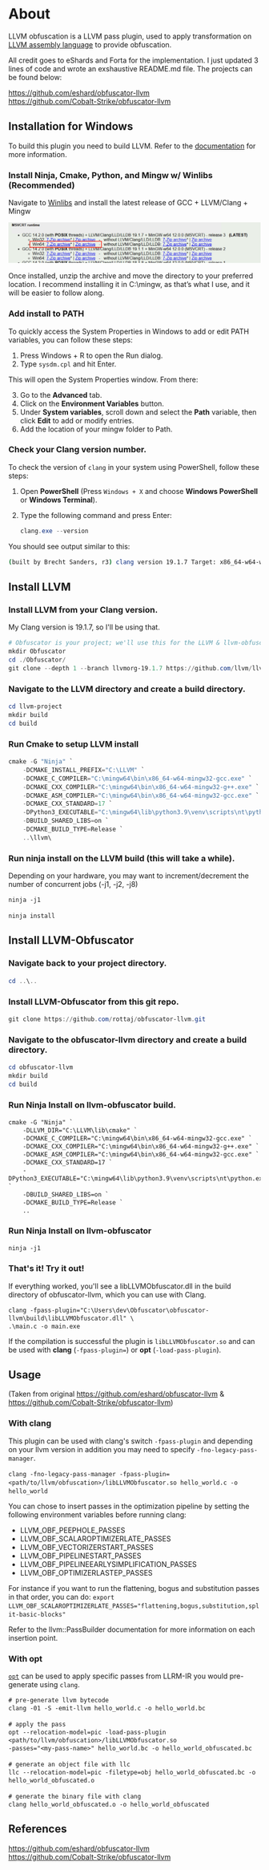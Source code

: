 # About

LLVM obfuscation is a LLVM pass plugin, used to apply transformation on [LLVM assembly language](https://llvm.org/docs/LangRef.html) to provide obfuscation.

All credit goes to eShards and Forta for the implementation. I just updated 3 lines of code and wrote an exshaustive README.md file. The projects can be found below: <br>

https://github.com/eshard/obfuscator-llvm <br>
https://github.com/Cobalt-Strike/obfuscator-llvm

## Installation for Windows

To build this plugin you need to build LLVM. Refer to the [documentation](https://llvm.org/docs/CMake.html) for more information. 

### Install Ninja, Cmake, Python, and Mingw w/ Winlibs (Recommended)
Navigate to [Winlibs](https://winlibs.com) and install the latest release of GCC + LLVM/Clang + Mingw <br>

![winlibs](assets/winlibs-install.png)

Once installed, unzip the archive and move the directory to your preferred location. I recommend installing it in C:\mingw, as that’s what I use, and it will be easier to follow along.

### Add install to PATH

To quickly access the System Properties in Windows to add or edit PATH variables, you can follow these steps:

1. Press Windows + R to open the Run dialog.
2. Type `sysdm.cpl` and hit Enter.

This will open the System Properties window. From there:

3. Go to the **Advanced** tab.
4. Click on the **Environment Variables** button.
5. Under **System variables**, scroll down and select the **Path** variable, then click **Edit** to add or modify entries.
6. Add the location of your mingw folder to Path.

### Check your Clang version number.
To check the version of `clang` in your system using PowerShell, follow these steps:

1. Open **PowerShell** (Press `Windows + X` and choose **Windows PowerShell** or **Windows Terminal**).
2. Type the following command and press Enter:

    ```powershell
    clang.exe --version
    ```

You should see output similar to this:
```bash
(built by Brecht Sanders, r3) clang version 19.1.7 Target: x86_64-w64-windows-gnu Thread model: posix InstalledDir: C:/mingw64/bin PS C:\Users\dev>
```

## Install LLVM
### Install LLVM from your Clang version.
My Clang version is 19.1.7, so I'll be using that.
```powershell
# Obfuscator is your project; we'll use this for the LLVM & llvm-obfuscator directoreis.
mkdir Obfuscator 
cd ./Obfuscator/
git clone --depth 1 --branch llvmorg-19.1.7 https://github.com/llvm/llvm-project.git
```

### Navigate to the LLVM directory and create a build directory.
```powershell
cd llvm-project
mkdir build
cd build
```

### Run Cmake to setup LLVM install
```powershell
cmake -G "Ninja" `
    -DCMAKE_INSTALL_PREFIX="C:\LLVM" `
    -DCMAKE_C_COMPILER="C:\mingw64\bin\x86_64-w64-mingw32-gcc.exe" `
    -DCMAKE_CXX_COMPILER="C:\mingw64\bin\x86_64-w64-mingw32-g++.exe" `
    -DCMAKE_ASM_COMPILER="C:\mingw64\bin\x86_64-w64-mingw32-gcc.exe" `
    -DCMAKE_CXX_STANDARD=17 `
    -DPython3_EXECUTABLE="C:\mingw64\lib\python3.9\venv\scripts\nt\python.exe" `
    -DBUILD_SHARED_LIBS=on `
    -DCMAKE_BUILD_TYPE=Release `
    ..\llvm\

```

### Run ninja install on the LLVM build (this will take a while).
Depending on your hardware, you may want to increment/decrement the number of concurrent jobs (-j1, -j2, -j8)
```
ninja -j1

ninja install
```

## Install LLVM-Obfuscator
### Navigate back to your project directory.
```powershell
cd ..\..
```
### Install LLVM-Obfuscator from this git repo.
```powershell
git clone https://github.com/rottaj/obfuscator-llvm.git
```

### Navigate to the obfuscator-llvm directory and create a build directory.
```powershell
cd obfuscator-llvm 
mkdir build
cd build
```

### Run Ninja Install on llvm-obfuscator build.
```
cmake -G "Ninja" `
    -DLLVM_DIR="C:\LLVM\lib\cmake" `
    -DCMAKE_C_COMPILER="C:\mingw64\bin\x86_64-w64-mingw32-gcc.exe" `
    -DCMAKE_CXX_COMPILER="C:\mingw64\bin\x86_64-w64-mingw32-g++.exe" `
    -DCMAKE_ASM_COMPILER="C:\mingw64\bin\x86_64-w64-mingw32-gcc.exe" `
    -DCMAKE_CXX_STANDARD=17 `
    -DPython3_EXECUTABLE="C:\mingw64\lib\python3.9\venv\scripts\nt\python.exe" `
    -DBUILD_SHARED_LIBS=on `
    -DCMAKE_BUILD_TYPE=Release `
    ..
```

### Run Ninja Install on llvm-obfuscator 
```
ninja -j1
```

### That's it! Try it out!
If everything worked, you'll see a libLLVMObfuscator.dll in the build directory of obfuscator-llvm, which you can use with Clang.
```
clang -fpass-plugin="C:\Users\dev\Obfuscator\obfuscator-llvm\build\libLLVMObfuscator.dll" \
.\main.c -o main.exe
```


If the compilation is successful the plugin is `libLLVMObfuscator.so` and can be used with **clang** (`-fpass-plugin=`) or **opt** (`-load-pass-plugin`).

## Usage
(Taken from original https://github.com/eshard/obfuscator-llvm & https://github.com/Cobalt-Strike/obfuscator-llvm)
### With clang

This plugin can be used with clang's switch `-fpass-plugin` and depending on your llvm version in addition
you may need to specify `-fno-legacy-pass-manager`.

`clang -fno-legacy-pass-manager -fpass-plugin=<path/to/llvm/obfuscation>/libLLVMObfuscator.so hello_world.c -o hello_world`

You can chose to insert passes in the optimization pipeline by setting the following environment variables before running clang:
- LLVM_OBF_PEEPHOLE_PASSES
- LLVM_OBF_SCALAROPTIMIZERLATE_PASSES
- LLVM_OBF_VECTORIZERSTART_PASSES
- LLVM_OBF_PIPELINESTART_PASSES
- LLVM_OBF_PIPELINEEARLYSIMPLIFICATION_PASSES
- LLVM_OBF_OPTIMIZERLASTEP_PASSES

For instance if you want to run the flattening, bogus and substitution passes in that order, you can do:
`export LLVM_OBF_SCALAROPTIMIZERLATE_PASSES="flattening,bogus,substitution,split-basic-blocks"`

Refer to the llvm::PassBuilder documentation for more information on each insertion point.

### With opt

[`opt`](https://llvm.org/docs/CommandGuide/opt.html) can be used to apply specific passes from LLRM-IR you
would pre-generate using `clang`.

```
# pre-generate llvm bytecode
clang -01 -S -emit-llvm hello_world.c -o hello_world.bc

# apply the pass
opt --relocation-model=pic -load-pass-plugin <path/to/llvm/obfuscation>/libLLVMObfuscator.so
-passes="<my-pass-name>" hello_world.bc -o hello_world_obfuscated.bc

# generate an object file with llc
llc --relocation-model=pic -filetype=obj hello_world_obfuscated.bc -o hello_world_obfuscated.o

# generate the binary file with clang
clang hello_world_obfuscated.o -o hello_world_obfuscated
```

## References
https://github.com/eshard/obfuscator-llvm <br>
https://github.com/Cobalt-Strike/obfuscator-llvm

